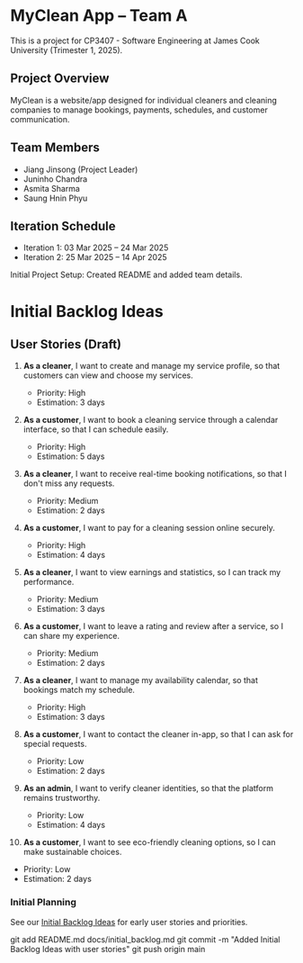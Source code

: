 # MyClean App – Team A

This is a project for CP3407 - Software Engineering at James Cook University (Trimester 1, 2025).

## Project Overview
MyClean is a website/app designed for individual cleaners and cleaning companies to manage bookings, payments, schedules, and customer communication. 

## Team Members
- Jiang Jinsong (Project Leader)
- Juninho Chandra
- Asmita Sharma
- Saung Hnin Phyu

## Iteration Schedule
- Iteration 1: 03 Mar 2025 – 24 Mar 2025
- Iteration 2: 25 Mar 2025 – 14 Apr 2025

Initial Project Setup: Created README and added team details.

# Initial Backlog Ideas

## User Stories (Draft)

1. **As a cleaner**, I want to create and manage my service profile, so that customers can view and choose my services.  
   - Priority: High  
   - Estimation: 3 days

2. **As a customer**, I want to book a cleaning service through a calendar interface, so that I can schedule easily.  
   - Priority: High  
   - Estimation: 5 days

3. **As a cleaner**, I want to receive real-time booking notifications, so that I don't miss any requests.  
   - Priority: Medium  
   - Estimation: 2 days

4. **As a customer**, I want to pay for a cleaning session online securely. 
   - Priority: High  
   - Estimation: 4 days

5. **As a cleaner**, I want to view earnings and statistics, so I can track my performance.  
   - Priority: Medium  
   - Estimation: 3 days

6. **As a customer**, I want to leave a rating and review after a service, so I can share my experience.  
   - Priority: Medium  
   - Estimation: 2 days

7. **As a cleaner**, I want to manage my availability calendar, so that bookings match my schedule.  
   - Priority: High  
   - Estimation: 3 days

8. **As a customer**, I want to contact the cleaner in-app, so that I can ask for special requests.  
   - Priority: Low  
   - Estimation: 2 days

9. **As an admin**, I want to verify cleaner identities, so that the platform remains trustworthy.  
   - Priority: Low  
   - Estimation: 4 days

10. **As a customer**, I want to see eco-friendly cleaning options, so I can make sustainable choices.  
   - Priority: Low  
   - Estimation: 2 days

### Initial Planning

See our [Initial Backlog Ideas](docs/initial_backlog.md) for early user stories and priorities.

git add README.md docs/initial_backlog.md
git commit -m "Added Initial Backlog Ideas with user stories"
git push origin main
